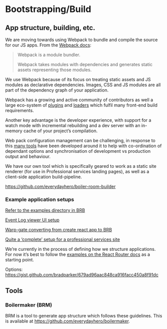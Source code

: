 # Bootstrapping/Build

## App structure, building, etc.

We are moving towards using Webpack to bundle and compile the source for our JS apps. From the [Webpack docs](http://webpack.github.io/docs/what-is-webpack.html):

> Webpack is a module bundler.
>
> Webpack takes modules with dependencies and generates static assets representing those modules.

We use Webpack because of its focus on treating static assets and JS modules as declarative dependencies. Images, CSS and JS modules are all part of the dependency graph of your application.

Webpack has a growing and active community of contributors as well a large eco-system of [plugins](http://webpack.github.io/docs/list-of-plugins.html) and [loaders](http://webpack.github.io/docs/list-of-loaders.html) which fulfil many front-end build requirements.

Another key advantage is the developer experience, with support for a watch mode with incremental rebuilding and a dev server with an in-memory cache of your project’s compilation.

Web pack configuration management can be challenging, in response to this [many tools](https://github.com/facebookincubator/create-react-app#alternatives) have been developed around it to help with co-ordination of dependant options and synchronisation of development vs production output and behaviour.

We have our own tool which is specifically geared to work as a static site renderer (for use in Professional services landing pages), as well as a client-side application build-pipeline.

https://github.com/everydayhero/boiler-room-builder

### Example application setups

[Refer to the examples directory in BRB](https://github.com/everydayhero/boiler-room-builder/tree/master/examples)

[Event Log viewer UI setup](https://github.com/everydayhero/kanga/commit/431e7194f4e5b46dd82d7678de8f83b8e8eea6e7)

[Warp-gate converting from create react app to BRB](https://github.com/everydayhero/warp-gate/pull/28)

[Quite a ‘complete’ setup for a professional services site](https://github.com/everydayhero/strava-challenge/commit/29d748aea2d7f30f2966cb7d4eac3a45f51f9832)

We’re currently in the process of defining how we structure applications. For now it’s best to follow the [examples on the React Router docs](https://github.com/reactjs/react-router/tree/master/examples) as a starting point.

Options: https://gist.github.com/bradparker/679ad96aac848ca916facc450a8f91dc

## Tools

### Boilermaker (BRM)

BRM is a tool to generate app structure which follows these guidelines. This is available at https://github.com/everydayhero/boilermaker.
